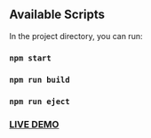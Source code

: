 ## Available Scripts

In the project directory, you can run:

### `npm start`

### `npm run build`

### `npm run eject`

### [LIVE DEMO](https://mobweather.netlify.app)
